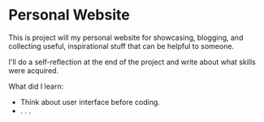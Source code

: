 # Personal Website

This is project will my personal website for showcasing, blogging, and collecting useful, inspirational stuff that can be helpful to someone.

I'll do a self-reflection at the end of the project and write about what skills were acquired.

What did I learn:
<ul>
    <li>Think about user interface before coding.</li>
    <li>. . .</li>
</ul>